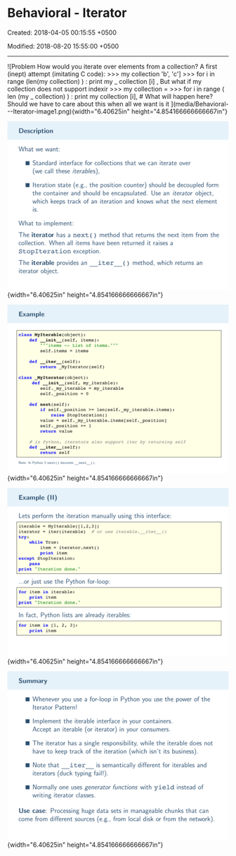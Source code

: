 # Behavioral - Iterator

Created: 2018-04-05 00:15:55 +0500

Modified: 2018-08-20 15:55:00 +0500

---

![Problem How would you iterate over elements from a collection? A first (inept) attempt (imitating C code): >>> my collection 'b', 'c'] >>> for i in range (len(my collection) ) : print my _ collection [i] , But what if my collection does not support indexir >>> my collection = >>> for i in range ( len (my _ collection) ) : print my collection [i], # What will happen here? Should we have to care about this when all we want is it ](media/Behavioral---Iterator-image1.png){width="6.40625in" height="4.854166666666667in"}

![Description What we want: Standard interface for collections that we can iterat (we call these iterab/es), Iteration state (e.g., the position counter) should bc the container and should be encapsulated. Use an which keeps track of an iteration and knows what t is. What to implement: The iterator has a next( ) method that returns the ne collection. When all items have been returned it raises a ](media/Behavioral---Iterator-image2.png){width="6.40625in" height="4.854166666666667in"}

![Example class Mylterable(object) : init (self, items) : def ' items List of items. self . items = items iter (self) : def return My Iterator ( self ) class My Iterator( object) : init ( self, my iterable): def self. my iterable = my iterable self . _ position def next (self) : if self ._position >= len(self. my iterable. items) raise Stoplteration( ) = self. my iterable. items [self ._position] value self . _ position += 1 ](media/Behavioral---Iterator-image3.png){width="6.40625in" height="4.854166666666667in"}

![Example (Il) Lets perform the iteration manually using this interface: iterable = Mylterable( iterator = iter( iterable) # or use iterable. iter ( ) try : while True: i t em = iterator. next( ) print item except Stoplteration: pass print " Iteration done. " ..or just use the Python for-loop: for item in iterable: print item print " Iteration done. " ](media/Behavioral---Iterator-image4.png){width="6.40625in" height="4.854166666666667in"}

![Summary Whenever you use a for-loop in Python you use the Iterator Pattern! Implement the iterable interface in your containers. Accept an iterable (or iterator) in your consumers. The iterator has a single responsibility, while the ite have to keep track of the iteration (which isn't its is semantically different for i Note that iter iterators (duck typing fail!). Normally one uses generator functions with yield writing iterator classes. ](media/Behavioral---Iterator-image5.png){width="6.40625in" height="4.854166666666667in"}